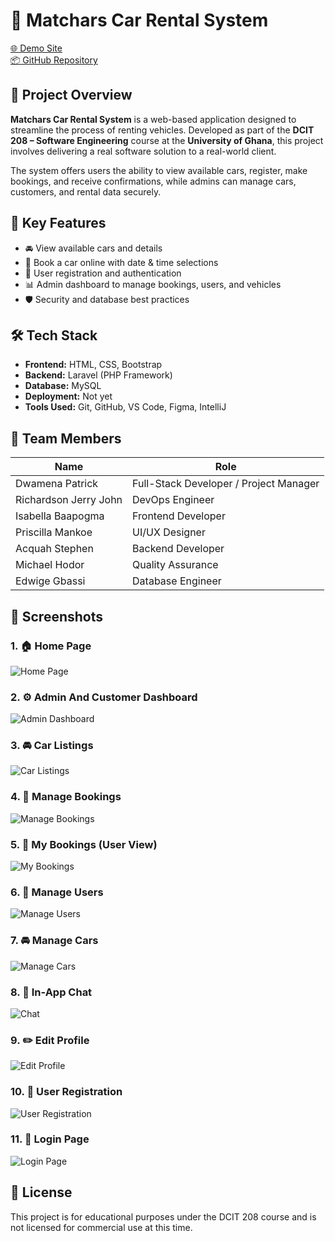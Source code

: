 # 🚗 Matchars Car Rental System

[🌐 Demo Site](https://matchars-car-rental.vercel.app)  
[📦 GitHub Repository](https://github.com/MrCoolGh/MatcharsCarRental)

## 📌 Project Overview

**Matchars Car Rental System** is a web-based application designed to streamline the process of renting vehicles. Developed as part of the **DCIT 208 – Software Engineering** course at the **University of Ghana**, this project involves delivering a real software solution to a real-world client.

The system offers users the ability to view available cars, register, make bookings, and receive confirmations, while admins can manage cars, customers, and rental data securely.

## 🎯 Key Features

- 🚘 View available cars and details
- 🧾 Book a car online with date & time selections
- 👤 User registration and authentication
- 📊 Admin dashboard to manage bookings, users, and vehicles
- 🛡️ Security and database best practices

## 🛠️ Tech Stack

- **Frontend:** HTML, CSS, Bootstrap  
- **Backend:** Laravel (PHP Framework)  
- **Database:** MySQL  
- **Deployment:** Not yet 
- **Tools Used:** Git, GitHub, VS Code, Figma, IntelliJ

## 👥 Team Members

| Name                   | Role                     |
|------------------------|--------------------------|
| Dwamena Patrick        | Full-Stack Developer / Project Manager |
| Richardson Jerry John | DevOps Engineer          |
| Isabella Baapogma     | Frontend Developer       |
| Priscilla Mankoe      | UI/UX Designer           |
| Acquah Stephen         | Backend Developer        |
| Michael Hodor          |Quality Assurance |
| Edwige Gbassi          | Database Engineer        |

## 📸 Screenshots

### 1. 🏠 Home Page  
![Home Page](./screenshots/home.jpg)

### 2. ⚙️ Admin And Customer Dashboard
![Admin Dashboard](./screenshots/dashboard.jpg)

### 3. 🚘 Car Listings  
![Car Listings](./screenshots/cars.jpg)

### 4. 📅 Manage Bookings  
![Manage Bookings](./screenshots/managebooking.jpg)

### 5. 🧾 My Bookings (User View)  
![My Bookings](./screenshots/bookings.jpg)

### 6. 👥 Manage Users  
![Manage Users](./screenshots/manageuser.jpg)

### 7. 🚘 Manage Cars  
![Manage Cars](./screenshots/managecar.jpg)

### 8. 💬 In-App Chat  
![Chat](./screenshots/chat.jpg)

### 9. ✏️ Edit Profile  
![Edit Profile](./screenshots/edit.jpg)

### 10. 👤 User Registration  
![User Registration](./screenshots/reg.jpg)

### 11. 🔐 Login Page  
![Login Page](./screenshots/login.jpg)


## 📄 License
This project is for educational purposes under the DCIT 208 course and is not licensed for commercial use at this time.




